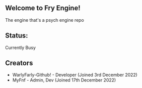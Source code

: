 ## Welcome to Fry Engine!

The engine that's a psych engine repo

## Status:

Currently Busy

## Creators

* WarlyFarly-Github! - Developer (Joined 3rd December 2022)
* MyFnf - Admin, Dev (Joined 17th December 2022)


